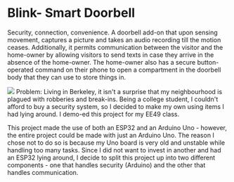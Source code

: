 # Blink- Smart Doorbell
Security, connection, convenience.  A doorbell add-on that upon sensing movement, captures a picture and takes an audio recording till the motion ceases. Additionally, it permits communication between the visitor and the home-owner by allowing visitors to send texts in case they arrive in the absence of the home-owner. The home-owner also has a secure button-operated command on their phone to open a compartment in the doorbell body that they can use to store things in.

<img src = "images/Capture.jpeg">
Problem: Living in Berkeley, it isn't a surprise that my neighbourhood is plagued with robberies and break-ins. Being a college student, I couldn't afford to buy a security system, so I decided to make my own using items I had lying around. I demo-ed this project for my EE49 class. 



This project made the use of both an ESP32 and an Arduino Uno - however, the entire project could be made with just an Arduino Uno. The reason I chose not to do so is because my Uno board is very old and unstable while handling too many tasks. Since I did not want to invest in another and had an ESP32 lying around, I decide to split this project up into two different components - one that handles security (Arduino) and the other that handles communication. 
